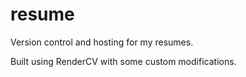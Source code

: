 # resume
Version control and hosting for my resumes. 

Built using RenderCV with some custom modifications.
